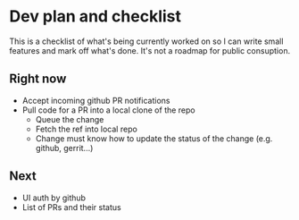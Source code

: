 Dev plan and checklist
======================

This is a checklist of what's being currently worked on so
I can write small features and mark off what's done. It's
not a roadmap for public consuption.

Right now
---------

* Accept incoming github PR notifications
* Pull code for a PR into a local clone of the repo
  * Queue the change
  * Fetch the ref into local repo
  * Change must know how to update the status of the change (e.g. github, gerrit...)

Next
----

* UI auth by github
* List of PRs and their status

